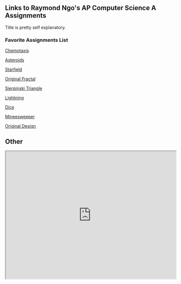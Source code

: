 ## Links to Raymond Ngo's AP Computer Science A Assignments

Title is pretty self explanatory. 

### Favorite Assignments List

[Chemotaxis](https://ngoraymond.github.io/Chemotaxis/)

[Asteroids](https://ngoraymond.github.io/AsteroidsGame/)

[Starfield](https://ngoraymond.github.io/Starfield/)

[Original Fractal](https://ngoraymond.github.io/OriginalFractal/)

[Sierpinski Triangle](https://ngoraymond.github.io/SierpinskiTriangle/)

[Lightning](https://ngoraymond.github.io/Lightning/)

[Dice](https://ngoraymond.github.io/Dice/)

[Mineesweeper](https://ngoraymond.github.io/Minesweeper/)

[Original Design](https://ngoraymond.github.io/OriginalDesign/)

## Other
<iframe width="560" height="420" src="http://www.youtube.com/embed/oHg5SJYRHA0?color=white&theme=light"></iframe>

